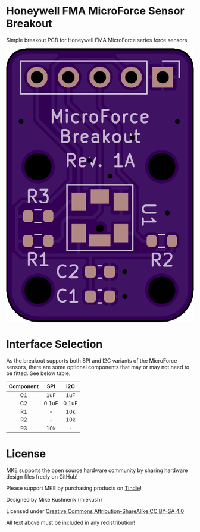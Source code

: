 # Honeywell FMA MicroForce Sensor Breakout

Simple breakout PCB for Honeywell FMA MicroForce series force sensors

![Breakout Assembled](https://github.com/miekush/honeywell-fma-sensor-breakout/blob/main/Images/pcb.png)

# Interface Selection

As the breakout supports both SPI and I2C variants of the MicroForce sensors, there are some optional components that may or may not need to be fitted. See below table.

| Component  | SPI | I2C | 
| :---: | :---: | :---: |
| C1 | 1uF | 1uF |
| C2 | 0.1uF | 0.1uF |
| R1 | - | 10k |
| R2 | - | 10k |
| R3 | 10k | - |

# License

MKE supports the open source hardware community by sharing hardware design files freely on GitHub!

Please support MKE by purchasing products on [Tindie](https://www.tindie.com/stores/mkengineering/)!

Designed by Mike Kushnerik (miekush)

Licensed under [Creative Commons Attribution-ShareAlike CC BY-SA 4.0](http://creativecommons.org/licenses/by-sa/4.0/)

All text above must be included in any redistribution!

